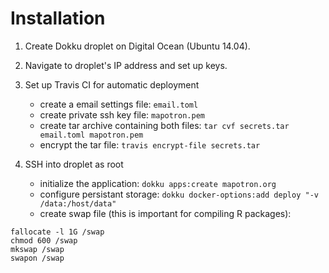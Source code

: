 Installation
============

1. Create Dokku droplet on Digital Ocean (Ubuntu 14.04).

2. Navigate to droplet's IP address and set up keys.

3. Set up Travis CI for automatic deployment
	* create a email settings file: `email.toml`
	* create private ssh key file: `mapotron.pem`
	* create tar archive containing both files: `tar cvf secrets.tar email.toml mapotron.pem`
	* encrypt the tar file: `travis encrypt-file secrets.tar`

4. SSH into droplet as root
	* initialize the application: `dokku apps:create mapotron.org`
	* configure persistant storage: `dokku docker-options:add deploy "-v /data:/host/data"`
	* create swap file (this is important for compiling R packages):

```
fallocate -l 1G /swap
chmod 600 /swap
mkswap /swap
swapon /swap
```
